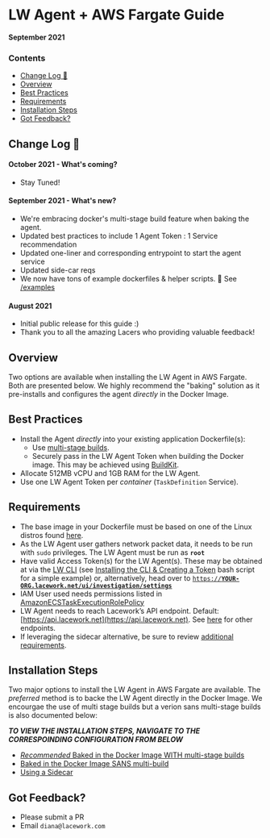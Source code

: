 
# LW Agent + AWS Fargate Guide <!-- omit in toc -->
**September 2021**

### Contents
- [Change Log :notebook:](#change-log-notebook)
- [Overview](#overview)
- [Best Practices](#best-practices)
- [Requirements](#requirements)
- [Installation Steps](#installation-steps)
- [Got Feedback?](#got-feedback)

## Change Log :notebook: 
#### October 2021 - What's coming? <!-- omit in toc -->
* Stay Tuned! 

#### September 2021 - What's new? <!-- omit in toc -->
* We're embracing docker's multi-stage build feature when baking the agent.
* Updated best practices to include 1 Agent Token : 1 Service recommendation
* Updated one-liner and corresponding entrypoint to start the agent service
* Updated side-car reqs
* We now have tons of example dockerfiles & helper scripts. :star_struck: See [/examples](/examples)

#### August 2021  <!-- omit in toc -->
* Initial public release for this guide :)
* Thank you to all the amazing Lacers who providing valuable feedback!

## Overview

Two options are available when installing the LW Agent in AWS Fargate. Both are presented below. We highly recommend the "baking" solution as it pre-installs and configures the agent _directly_ in the Docker Image.

## Best Practices

* Install the Agent _directly_ into your existing application Dockerfile(s):
    * Use [multi-stage builds](https://docs.docker.com/develop/develop-images/multistage-build/#use-multi-stage-builds).
    * Securely pass in the LW Agent Token when building the Docker image. This may be achieved using [BuildKit](https://docs.docker.com/develop/develop-images/build_enhancements/).
* Allocate 512MB vCPU and 1GB RAM for the LW Agent.
* Use one LW Agent Token per _container_ (`TaskDefinition` Service).

## Requirements

* The base image in your Dockerfile must be based on one of the Linux distros found [here](https://support.lacework.com/hc/en-us/articles/360005230014). 
* As the LW Agent user gathers network packet data, it needs to be run with <code>sudo</code></strong> privileges. The LW Agent must be run as <strong><code>root</code></strong>
* Have valid Access Token(s) for the LW Agent(s). These may be obtained at via the [LW CLI](https://github.com/lacework/go-sdk/wiki/CLI-Documentation#agent-access-token-management) (see [Installing the CLI & Creating a Token](/examples/cliToken.sh) bash script for a simple example) or, alternatively, head over to <code>[https://](https://YOUR-ORG.lacework.net/ui/investigation/settings)<strong><span style="text-decoration:underline;">YOUR-ORG[.lacework.net/ui/investigation/settings](https://YOUR-ORG.lacework.net/ui/investigation/settings)</span></strong>  </code>
* IAM User used needs permissions listed in [AmazonECSTaskExecutionRolePolicy](https://console.aws.amazon.com/iam/home#/policies/arn:aws:iam::aws:policy/service-role/AmazonECSTaskExecutionRolePolicy$jsonEditor)
* LW Agent needs to reach Lacework’s API endpoint.  Default: [https://api.lacework.net](https://api.lacework.net). See [here](https://support.lacework.com/hc/en-us/articles/1500007918841-Agent-Server-URL) for other endpoints.
* If leveraging the sidecar alternative, be sure to review [additional requirements](/examples/sidecar/README.md#additional-requirements).

## Installation Steps 

Two major options to install the LW Agent in AWS Fargate are available. The *preferred* method is to backe the LW Agent directly in the Docker Image. We encourgae the use of multi stage builds but a verion sans multi-stage builds is also documented below:

***TO VIEW THE INSTALLATION STEPS, NAVIGATE TO THE CORRESPOINDING CONFIGURATION FROM BELOW***

- [*Recommended* Baked in the Docker Image WITH multi-stage builds](examples/baked-multistageRECOMMENDED/README.md)
- [Baked in the Docker Image SANS multi-build](examples/baked-github-build/README.md)
- [Using a Sidecar](examples/sidecar/README.md)

## Got Feedback?

- Please submit a PR
- Email `diana@lacework.com`
